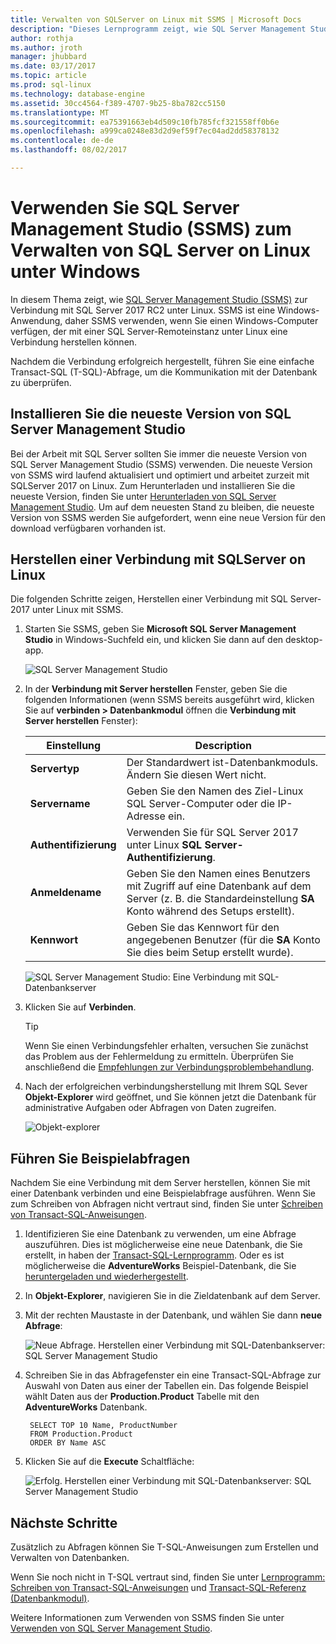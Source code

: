 ```yaml
---
title: Verwalten von SQLServer on Linux mit SSMS | Microsoft Docs
description: "Dieses Lernprogramm zeigt, wie SQL Server Management Studio unter Windows zur Verbindung mit SQL Server auf dem Linux ausgeführt wird."
author: rothja
ms.author: jroth
manager: jhubbard
ms.date: 03/17/2017
ms.topic: article
ms.prod: sql-linux
ms.technology: database-engine
ms.assetid: 30cc4564-f389-4707-9b25-8ba782cc5150
ms.translationtype: MT
ms.sourcegitcommit: ea75391663eb4d509c10fb785fcf321558ff0b6e
ms.openlocfilehash: a999ca0248e83d2d9ef59f7ec04ad2dd58378132
ms.contentlocale: de-de
ms.lasthandoff: 08/02/2017

---
```

# <a name="use-sql-server-management-studio-ssms-on-windows-to-manage-sql-server-on-linux"></a>Verwenden Sie SQL Server Management Studio (SSMS) zum Verwalten von SQL Server on Linux unter Windows

In diesem Thema zeigt, wie [SQL Server Management Studio (SSMS)](https://msdn.microsoft.com/library/mt238290.aspx) zur Verbindung mit SQL Server 2017 RC2 unter Linux. SSMS ist eine Windows-Anwendung, daher SSMS verwenden, wenn Sie einen Windows-Computer verfügen, der mit einer SQL Server-Remoteinstanz unter Linux eine Verbindung herstellen können. 

Nachdem die Verbindung erfolgreich hergestellt, führen Sie eine einfache Transact-SQL (T-SQL)-Abfrage, um die Kommunikation mit der Datenbank zu überprüfen.

## <a name="install-the-newest-version-of-sql-server-management-studio"></a>Installieren Sie die neueste Version von SQL Server Management Studio

Bei der Arbeit mit SQL Server sollten Sie immer die neueste Version von SQL Server Management Studio (SSMS) verwenden. Die neueste Version von SSMS wird laufend aktualisiert und optimiert und arbeitet zurzeit mit SQLServer 2017 on Linux. Zum Herunterladen und installieren Sie die neueste Version, finden Sie unter [Herunterladen von SQL Server Management Studio](https://msdn.microsoft.com/library/mt238290.aspx). Um auf dem neuesten Stand zu bleiben, die neueste Version von SSMS werden Sie aufgefordert, wenn eine neue Version für den download verfügbaren vorhanden ist. 

## <a name="connect-to-sql-server-on-linux"></a>Herstellen einer Verbindung mit SQLServer on Linux

Die folgenden Schritte zeigen, Herstellen einer Verbindung mit SQL Server-2017 unter Linux mit SSMS.

1. Starten Sie SSMS, geben Sie **Microsoft SQL Server Management Studio** in Windows-Suchfeld ein, und klicken Sie dann auf den desktop-app.

    ![SQL Server Management Studio](./media/sql-server-linux-develop-use-ssms/ssms.png)

2. In der **Verbindung mit Server herstellen** Fenster, geben Sie die folgenden Informationen (wenn SSMS bereits ausgeführt wird, klicken Sie auf **verbinden > Datenbankmodul** öffnen die **Verbindung mit Server herstellen** Fenster):

   | Einstellung | Description |
   |-----|-----|
   | **Servertyp** | Der Standardwert ist-Datenbankmoduls. Ändern Sie diesen Wert nicht. |
   | **Servername** | Geben Sie den Namen des Ziel-Linux SQL Server-Computer oder die IP-Adresse ein. |
   | **Authentifizierung** | Verwenden Sie für SQL Server 2017 unter Linux **SQL Server-Authentifizierung**. |
   | **Anmeldename** | Geben Sie den Namen eines Benutzers mit Zugriff auf eine Datenbank auf dem Server (z. B. die Standardeinstellung **SA** Konto während des Setups erstellt). |
   | **Kennwort** | Geben Sie das Kennwort für den angegebenen Benutzer (für die **SA** Konto Sie dies beim Setup erstellt wurde). |

    ![SQL Server Management Studio: Eine Verbindung mit SQL-Datenbankserver](./media/sql-server-linux-develop-use-ssms/connect.png)

3. Klicken Sie auf **Verbinden**.

    > [!TIP]
    > Wenn Sie einen Verbindungsfehler erhalten, versuchen Sie zunächst das Problem aus der Fehlermeldung zu ermitteln. Überprüfen Sie anschließend die [Empfehlungen zur Verbindungsproblembehandlung](sql-server-linux-troubleshooting-guide.md#connection).
 
5. Nach der erfolgreichen verbindungsherstellung mit Ihrem SQL Sever **Objekt-Explorer** wird geöffnet, und Sie können jetzt die Datenbank für administrative Aufgaben oder Abfragen von Daten zugreifen.
 
     ![Objekt-explorer](./media/sql-server-linux-develop-use-ssms/object-explorer.png)
     
## <a name="run-sample-queries"></a>Führen Sie Beispielabfragen

Nachdem Sie eine Verbindung mit dem Server herstellen, können Sie mit einer Datenbank verbinden und eine Beispielabfrage ausführen. Wenn Sie zum Schreiben von Abfragen nicht vertraut sind, finden Sie unter [Schreiben von Transact-SQL-Anweisungen](https://msdn.microsoft.com/library/ms365303.aspx).

1. Identifizieren Sie eine Datenbank zu verwenden, um eine Abfrage auszuführen. Dies ist möglicherweise eine neue Datenbank, die Sie erstellt, in haben der [Transact-SQL-Lernprogramm](https://msdn.microsoft.com/library/ms365303.aspx). Oder es ist möglicherweise die **AdventureWorks** Beispiel-Datenbank, die Sie [heruntergeladen und wiederhergestellt](sql-server-linux-migrate-restore-database.md).
2. In **Objekt-Explorer**, navigieren Sie in die Zieldatenbank auf dem Server.
2. Mit der rechten Maustaste in der Datenbank, und wählen Sie dann **neue Abfrage**:

    ![Neue Abfrage. Herstellen einer Verbindung mit SQL-Datenbankserver: SQL Server Management Studio](./media/sql-server-linux-develop-use-ssms/new-query.png)

3. Schreiben Sie in das Abfragefenster ein eine Transact-SQL-Abfrage zur Auswahl von Daten aus einer der Tabellen ein. Das folgende Beispiel wählt Daten aus der **Production.Product** Tabelle mit den **AdventureWorks** Datenbank.

        SELECT TOP 10 Name, ProductNumber
        FROM Production.Product
        ORDER BY Name ASC

4. Klicken Sie auf die **Execute** Schaltfläche:

    ![Erfolg. Herstellen einer Verbindung mit SQL-Datenbankserver: SQL Server Management Studio](./media/sql-server-linux-develop-use-ssms/execute-query.png)

## <a name="next-steps"></a>Nächste Schritte

Zusätzlich zu Abfragen können Sie T-SQL-Anweisungen zum Erstellen und Verwalten von Datenbanken.

Wenn Sie noch nicht in T-SQL vertraut sind, finden Sie unter [Lernprogramm: Schreiben von Transact-SQL-Anweisungen](https://msdn.microsoft.com/library/ms365303.aspx) und [Transact-SQL-Referenz (Datenbankmodul)](https://msdn.microsoft.com/library/bb510741.aspx).

Weitere Informationen zum Verwenden von SSMS finden Sie unter [Verwenden von SQL Server Management Studio](https://msdn.microsoft.com/library/ms174173.aspx).

